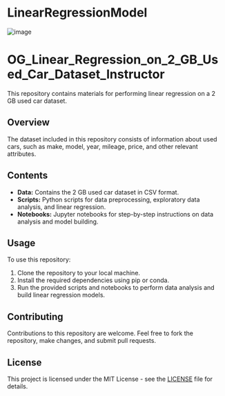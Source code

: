 # LinearRegressionModel
![image](https://github.com/MananChandna/LInearRegressionModel/assets/139998502/c40f26b5-dc50-4a8c-86cd-76da263ad79c)

<!DOCTYPE html>
<html lang="en">
<head>
  <meta charset="UTF-8">
  <meta name="viewport" content="width=device-width, initial-scale=1.0">
</head>
<body>
  <div class="container">
    <h1>OG_Linear_Regression_on_2_GB_Used_Car_Dataset_Instructor</h1>
    <p>This repository contains materials for performing linear regression on a 2 GB used car dataset.</p>
    <h2>Overview</h2>
    <p>The dataset included in this repository consists of information about used cars, such as make, model, year, mileage, price, and other relevant attributes.</p>
    <h2>Contents</h2>
    <ul>
      <li><strong>Data:</strong> Contains the 2 GB used car dataset in CSV format.</li>
      <li><strong>Scripts:</strong> Python scripts for data preprocessing, exploratory data analysis, and linear regression.</li>
      <li><strong>Notebooks:</strong> Jupyter notebooks for step-by-step instructions on data analysis and model building.</li>
    </ul>
    <h2>Usage</h2>
    <p>To use this repository:</p>
    <ol>
      <li>Clone the repository to your local machine.</li>
      <li>Install the required dependencies using pip or conda.</li>
      <li>Run the provided scripts and notebooks to perform data analysis and build linear regression models.</li>
    </ol>
    <h2>Contributing</h2>
    <p>Contributions to this repository are welcome. Feel free to fork the repository, make changes, and submit pull requests.</p>
    <h2>License</h2>
    <p>This project is licensed under the MIT License - see the <a href="LICENSE">LICENSE</a> file for details.</p>
  </div>
</body>
</html>
